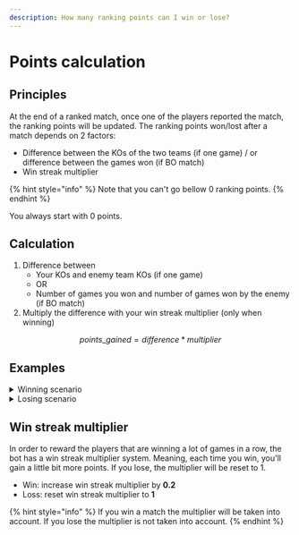 ```yaml
---
description: How many ranking points can I win or lose?
---
```


# Points calculation

## Principles

At the end of a ranked match, once one of the players reported the match, the ranking points will be updated. The ranking points won/lost after a match depends on 2 factors:

* Difference between the KOs of the two teams (if one game) / or difference between the games won (if BO match)
* Win streak multiplier

{% hint style="info" %}
Note that you can't go bellow 0 ranking points.
{% endhint %}

You always start with 0 points.

## Calculation

1. Difference between&#x20;
   * Your KOs and enemy team KOs (if one game)
   * OR
   * Number of games you won and number of games won by the enemy (if BO match)
2. Multiply the difference with your win streak multiplier (only when winning)

$$
points\_gained = difference * multiplier
$$

## Examples

<details>

<summary>Winning scenario</summary>

You won your match 4-2, then you report the result this way:

```
/match report win 4-2
```

The points difference is **2**.

You had a win streak multiplier of **1.4,** you then do: **2 \* 1.4 = 2.8**

The win streak multiplier is increased by 0.2 for the next game.

:tada:**You won 2.8 ranking points.**&#x20;

</details>

<details>

<summary>Losing scenario</summary>

You lost your match 1-4, then you report the result this way:

```
/match report win 1-4
```

The points difference is **3**.

The win streak multiplier is reset to 1.

****:cry: **You lost 3 ranking points.**&#x20;

</details>

## Win streak multiplier

In order to reward the players that are winning a lot of games in a row, the bot has a win streak multiplier system. Meaning, each time you win, you'll gain a little bit more points. If you lose, the multiplier will be reset to 1.

* Win: increase win streak multiplier by **0.2**
* Loss: reset win streak multiplier to **1**

{% hint style="info" %}
If you win a match the multiplier will be taken into account. If you lose the multiplier is not taken into account.
{% endhint %}
